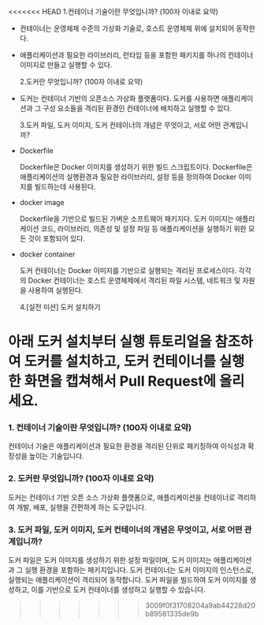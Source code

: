 <<<<<<< HEAD
1.컨테이너 기술이란 무엇입니까? (100자 이내로 요약)

-   컨테이너는 운영체제 수준의 가상화 기술로, 호스트 운영체제 위에 설치되어 동작한다.
-   애플리케이션과 필요한 라이브러리, 런타임 등을 포함한 패키지를 하나의 컨테이너 이미지로 만들고 실행할 수 있다.

    2.도커란 무엇입니까? (100자 이내로 요약)

-   도커는 컨테이너 기반의 오픈소스 가상화 플랫폼이다. 도커를 사용하면 애플리케이션과 그 구성 요소들을 격리된 환경인 컨테이너에 배치하고 실행할 수 있다.

    3.도커 파일, 도커 이미지, 도커 컨테이너의 개념은 무엇이고, 서로 어떤 관계입니까?

-   Dockerfile

    Dockerfile은 Docker 이미지를 생성하기 위한 빌드 스크립트이다.
    Dockerfile은 애플리케이션의 실행환경과 필요한 라이브러리, 설정 등을 정의하여 Docker 이미지를 빌드하는데 사용된다.

-   docker image

    Dockerfile을 기반으로 빌드된 가벼운 소프트웨어 패키지다.
    도커 이미지는 애플리케이션 코드, 라이브러리, 의존성 및 설정 파일 등 애플리케이션을 실행하기 위한 모든 것이 포함되어 있다.

-   docker container

    도커 컨테이너는 Docker 이미지를 기반으로 실행되는 격리된 프로세스이다.
    각각의 Docker 컨테이너는 호스트 운영체제에서 격리된 파일 시스템, 네트워크 및 자원을 사용하여 실행된다.

    4.[실전 미션] 도커 설치하기

아래 도커 설치부터 실행 튜토리얼을 참조하여 도커를 설치하고, 도커 컨테이너를 실행한 화면을 캡쳐해서 Pull Request에 올리세요.
=======
### 1. 컨테이너 기술이란 무엇입니까? (100자 이내로 요약)

컨테이너 기술은 애플리케이션과 필요한 환경을 격리된 단위로 패키징하여 이식성과 확장성을 높이는 기술입니다.

### 2. 도커란 무엇입니까? (100자 이내로 요약)

도커는 컨테이너 기반 오픈 소스 가상화 플랫폼으로, 애플리케이션을 컨테이너로 격리하여 개발, 배포, 실행을 간편하게 하는 도구입니다.

### 3. 도커 파일, 도커 이미지, 도커 컨테이너의 개념은 무엇이고, 서로 어떤 관계입니까?

도커 파일은 도커 이미지를 생성하기 위한 설정 파일이며, 도커 이미지는 애플리케이션과 그 실행 환경을 포함하는 패키지입니다. 도커 컨테이너는 도커 이미지의 인스턴스로, 실행되는 애플리케이션이 격리되어 동작합니다. 도커 파일을 빌드하여 도커 이미지를 생성하고, 이를 기반으로 도커 컨테이너를 생성하고 실행할 수 있습니다.
>>>>>>> 3009f0f31708204a9ab44228d20b89581335de9b
